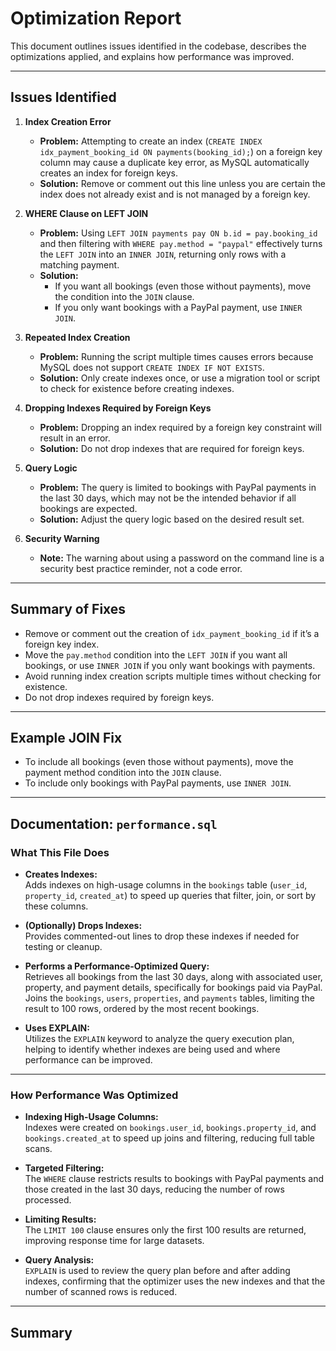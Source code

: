 # Optimization Report

This document outlines issues identified in the codebase, describes the optimizations applied, and explains how performance was improved.

---

## Issues Identified

1. **Index Creation Error**
    - **Problem:** Attempting to create an index (`CREATE INDEX idx_payment_booking_id ON payments(booking_id);`) on a foreign key column may cause a duplicate key error, as MySQL automatically creates an index for foreign keys.
    - **Solution:** Remove or comment out this line unless you are certain the index does not already exist and is not managed by a foreign key.

2. **WHERE Clause on LEFT JOIN**
    - **Problem:** Using `LEFT JOIN payments pay ON b.id = pay.booking_id` and then filtering with `WHERE pay.method = "paypal"` effectively turns the `LEFT JOIN` into an `INNER JOIN`, returning only rows with a matching payment.
    - **Solution:** 
      - If you want all bookings (even those without payments), move the condition into the `JOIN` clause.
      - If you only want bookings with a PayPal payment, use `INNER JOIN`.

3. **Repeated Index Creation**
    - **Problem:** Running the script multiple times causes errors because MySQL does not support `CREATE INDEX IF NOT EXISTS`.
    - **Solution:** Only create indexes once, or use a migration tool or script to check for existence before creating indexes.

4. **Dropping Indexes Required by Foreign Keys**
    - **Problem:** Dropping an index required by a foreign key constraint will result in an error.
    - **Solution:** Do not drop indexes that are required for foreign keys.

5. **Query Logic**
    - **Problem:** The query is limited to bookings with PayPal payments in the last 30 days, which may not be the intended behavior if all bookings are expected.
    - **Solution:** Adjust the query logic based on the desired result set.

6. **Security Warning**
    - **Note:** The warning about using a password on the command line is a security best practice reminder, not a code error.

---

## Summary of Fixes

- Remove or comment out the creation of `idx_payment_booking_id` if it’s a foreign key index.
- Move the `pay.method` condition into the `LEFT JOIN` if you want all bookings, or use `INNER JOIN` if you only want bookings with payments.
- Avoid running index creation scripts multiple times without checking for existence.
- Do not drop indexes required by foreign keys.

---

## Example JOIN Fix

- To include all bookings (even those without payments), move the payment method condition into the `JOIN` clause.
- To include only bookings with PayPal payments, use `INNER JOIN`.

---

## Documentation: `performance.sql`

### What This File Does

- **Creates Indexes:**  
  Adds indexes on high-usage columns in the `bookings` table (`user_id`, `property_id`, `created_at`) to speed up queries that filter, join, or sort by these columns.

- **(Optionally) Drops Indexes:**  
  Provides commented-out lines to drop these indexes if needed for testing or cleanup.

- **Performs a Performance-Optimized Query:**  
  Retrieves all bookings from the last 30 days, along with associated user, property, and payment details, specifically for bookings paid via PayPal. Joins the `bookings`, `users`, `properties`, and `payments` tables, limiting the result to 100 rows, ordered by the most recent bookings.

- **Uses EXPLAIN:**  
  Utilizes the `EXPLAIN` keyword to analyze the query execution plan, helping to identify whether indexes are being used and where performance can be improved.

---

### How Performance Was Optimized

- **Indexing High-Usage Columns:**  
  Indexes were created on `bookings.user_id`, `bookings.property_id`, and `bookings.created_at` to speed up joins and filtering, reducing full table scans.

- **Targeted Filtering:**  
  The `WHERE` clause restricts results to bookings with PayPal payments and those created in the last 30 days, reducing the number of rows processed.

- **Limiting Results:**  
  The `LIMIT 100` clause ensures only the first 100 results are returned, improving response time for large datasets.

- **Query Analysis:**  
  `EXPLAIN` is used to review the query plan before and after adding indexes, confirming that the optimizer uses the new indexes and that the number of scanned rows is reduced.

---

## Summary
